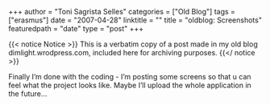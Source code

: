+++
author = "Toni Sagrista Selles"
categories = ["Old Blog"]
tags = ["erasmus"]
date = "2007-04-28"
linktitle = ""
title = "oldblog: Screenshots" 
featuredpath = "date"
type = "post"
+++

{{< notice Notice >}}
This is a verbatim copy of a post made in my old blog dimlight.wrodpress.com, included here for archiving purposes.
{{</ notice >}}

Finally I’m done with the coding - I’m posting some screens so that u can feel what the project looks like. Maybe I’ll upload the whole application in the future…
